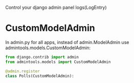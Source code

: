 Control your django admin panel logs(LogEntry)

# CustomModelAdmin
In admin.py for all apps, instead of admin.ModelAdmin use admintools.models.CustomModelAdmin:

```python
from django.contrib import admin
from admintools.models import CustomModelAdmin

@admin.register
class Polls(CustomModelAdmin):

```

